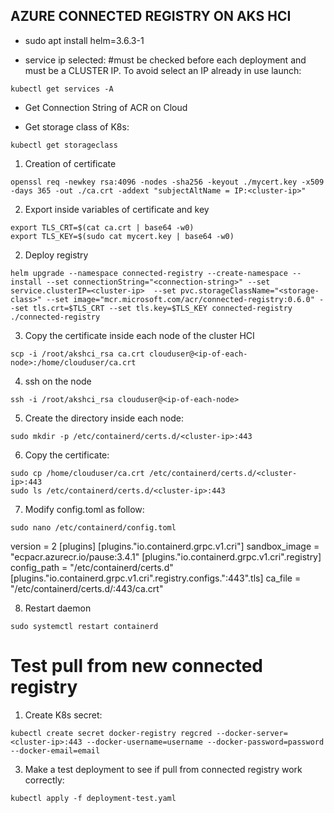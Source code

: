 ## AZURE CONNECTED REGISTRY ON AKS HCI

- sudo apt install helm=3.6.3-1

- service ip selected: <cluster-ip> #must be checked before each deployment and must be a CLUSTER IP. To avoid select an IP already in use launch:
```console
kubectl get services -A 
```

- Get Connection String of ACR on Cloud

- Get storage class of K8s: 
```console
kubectl get storageclass
```
1) Creation of certificate
```console
openssl req -newkey rsa:4096 -nodes -sha256 -keyout ./mycert.key -x509 -days 365 -out ./ca.crt -addext "subjectAltName = IP:<cluster-ip>"
```
2) Export inside variables of certificate and key
```console
export TLS_CRT=$(cat ca.crt | base64 -w0) 
export TLS_KEY=$(sudo cat mycert.key | base64 -w0)
```
2) Deploy registry
```console
helm upgrade --namespace connected-registry --create-namespace --install --set connectionString="<connection-string>" --set service.clusterIP=<cluster-ip>  --set pvc.storageClassName="<storage-class>" --set image="mcr.microsoft.com/acr/connected-registry:0.6.0" --set tls.crt=$TLS_CRT --set tls.key=$TLS_KEY connected-registry ./connected-registry
```
3) Copy the certificate inside each node of the cluster HCI
```console
scp -i /root/akshci_rsa ca.crt clouduser@<ip-of-each-node>:/home/clouduser/ca.crt
```
4) ssh on the node
```console
ssh -i /root/akshci_rsa clouduser@<ip-of-each-node>
``` 
5) Create the directory inside each node:
```console
sudo mkdir -p /etc/containerd/certs.d/<cluster-ip>:443
```
6) Copy the certificate: 
```console
sudo cp /home/clouduser/ca.crt /etc/containerd/certs.d/<cluster-ip>:443
sudo ls /etc/containerd/certs.d/<cluster-ip>:443
```
7) Modify config.toml as follow:
```console
sudo nano /etc/containerd/config.toml
```

version = 2
[plugins]
  [plugins."io.containerd.grpc.v1.cri"]
    sandbox_image = "ecpacr.azurecr.io/pause:3.4.1"
  [plugins."io.containerd.grpc.v1.cri".registry]
    config_path = "/etc/containerd/certs.d"     
  [plugins."io.containerd.grpc.v1.cri".registry.configs."<cluster-ip>:443".tls]
    ca_file   = "/etc/containerd/certs.d/<cluster-ip>:443/ca.crt"

8) Restart daemon
```console
sudo systemctl restart containerd
```

# Test pull from new connected registry

1) Create K8s secret:
```console
kubectl create secret docker-registry regcred --docker-server=<cluster-ip>:443 --docker-username=username --docker-password=password --docker-email=email
```
3) Make a test deployment to see if pull from connected registry work correctly:
```console
kubectl apply -f deployment-test.yaml
```

